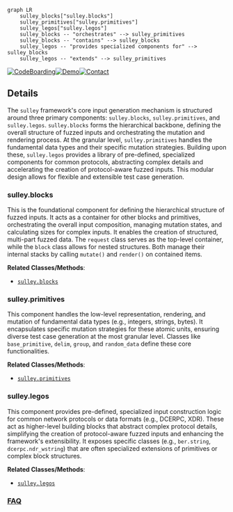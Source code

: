 ```mermaid
graph LR
    sulley_blocks["sulley.blocks"]
    sulley_primitives["sulley.primitives"]
    sulley_legos["sulley.legos"]
    sulley_blocks -- "orchestrates" --> sulley_primitives
    sulley_blocks -- "contains" --> sulley_blocks
    sulley_legos -- "provides specialized components for" --> sulley_blocks
    sulley_legos -- "extends" --> sulley_primitives
```

[![CodeBoarding](https://img.shields.io/badge/Generated%20by-CodeBoarding-9cf?style=flat-square)](https://github.com/CodeBoarding/GeneratedOnBoardings)[![Demo](https://img.shields.io/badge/Try%20our-Demo-blue?style=flat-square)](https://www.codeboarding.org/demo)[![Contact](https://img.shields.io/badge/Contact%20us%20-%20contact@codeboarding.org-lightgrey?style=flat-square)](mailto:contact@codeboarding.org)

## Details

The `sulley` framework's core input generation mechanism is structured around three primary components: `sulley.blocks`, `sulley.primitives`, and `sulley.legos`. `sulley.blocks` forms the hierarchical backbone, defining the overall structure of fuzzed inputs and orchestrating the mutation and rendering process. At the granular level, `sulley.primitives` handles the fundamental data types and their specific mutation strategies. Building upon these, `sulley.legos` provides a library of pre-defined, specialized components for common protocols, abstracting complex details and accelerating the creation of protocol-aware fuzzed inputs. This modular design allows for flexible and extensible test case generation.

### sulley.blocks
This is the foundational component for defining the hierarchical structure of fuzzed inputs. It acts as a container for other blocks and primitives, orchestrating the overall input composition, managing mutation states, and calculating sizes for complex inputs. It enables the creation of structured, multi-part fuzzed data. The `request` class serves as the top-level container, while the `block` class allows for nested structures. Both manage their internal stacks by calling `mutate()` and `render()` on contained items.


**Related Classes/Methods**:

- <a href="https://github.com/OpenRCE/sulley/blob/master/sulley/blocks.py" target="_blank" rel="noopener noreferrer">`sulley.blocks`</a>


### sulley.primitives
This component handles the low-level representation, rendering, and mutation of fundamental data types (e.g., integers, strings, bytes). It encapsulates specific mutation strategies for these atomic units, ensuring diverse test case generation at the most granular level. Classes like `base_primitive`, `delim`, `group`, and `random_data` define these core functionalities.


**Related Classes/Methods**:

- <a href="https://github.com/OpenRCE/sulley/blob/master/sulley/primitives.py" target="_blank" rel="noopener noreferrer">`sulley.primitives`</a>


### sulley.legos
This component provides pre-defined, specialized input construction logic for common network protocols or data formats (e.g., DCERPC, XDR). These act as higher-level building blocks that abstract complex protocol details, simplifying the creation of protocol-aware fuzzed inputs and enhancing the framework's extensibility. It exposes specific classes (e.g., `ber.string`, `dcerpc.ndr_wstring`) that are often specialized extensions of primitives or complex block structures.


**Related Classes/Methods**:

- <a href="https://github.com/OpenRCE/sulley/blob/master/sulley/legos/__init__.py" target="_blank" rel="noopener noreferrer">`sulley.legos`</a>




### [FAQ](https://github.com/CodeBoarding/GeneratedOnBoardings/tree/main?tab=readme-ov-file#faq)